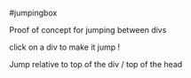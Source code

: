 #jumpingbox

Proof of concept for jumping between divs

click on a div to make it jump !

Jump relative to top of the div / top of the head
